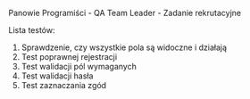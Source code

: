 Panowie Programiści - QA Team Leader - Zadanie rekrutacyjne

Lista testów:
1. Sprawdzenie, czy wszystkie pola są widoczne i działają
2. Test poprawnej rejestracji
3. Test walidacji pól wymaganych
4. Test walidacji hasła
5. Test zaznaczania zgód

